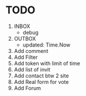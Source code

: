 # TODO
1. INBOX
	- debug
2. OUTBOX
	- updated: Time.Now
3. Add comment
4. Add Filter
5. Add token with limit of time
6. Add list of invit
7. Add contact btw 2 site
8. Add Real form for vote
9. Add Forum
